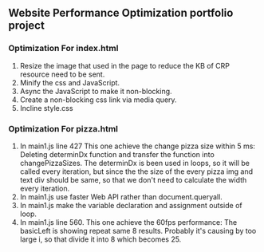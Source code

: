 ## Website Performance Optimization portfolio project

### Optimization For index.html

1. Resize the image that used in the page to reduce the KB of CRP resource need to be sent.
2. Minify the css and JavaScript.
3. Async the JavaScript to make it non-blocking.
4. Create a non-blocking css link via media query.
5. Incline style.css

### Optimization For pizza.html

1. In main1.js line 427 This one achieve the change pizza size within 5 ms:
Deleting determinDx function and transfer the function into changePizzaSizes. The determinDx is been used in loops,
so it will be called every iteration, but since the the size of the every pizza img and text div should be same, so
that we don't need to calculate the width every iteration.
2. In main1.js use faster Web API rather than document.queryall.
3. In main1.js make the variable declaration and assignment outside of loop.
4. In main1.js line 560. This one achieve the 60fps performance:
The basicLeft is showing repeat same 8 results. Probably it's causing by too large i, so that divide it into 8 which
becomes 25.